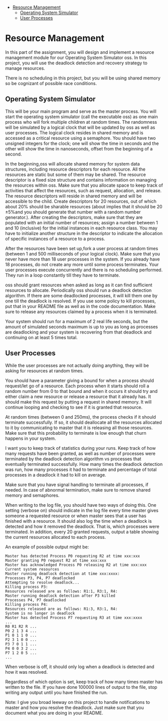* [Resource Management](Proj5_Specs.md#resource-management)
   * [Operating System Simulator](Proj5_Specs.md#operating-system-simulator)
   * [User Processes](Proj5_Specs.md#user-processes)

# Resource Management

In this part of the assignment, you will design and implement a resource management module for our Operating System
Simulator oss. In this project, you will use the deadlock detection and recovery strategy to manage resources.

There is no scheduling in this project, but you will be using shared memory so be cognizant of possible race conditions.

## Operating System Simulator

This will be your main program and serve as the master process. You will start the operating system simulator (call the
executable oss) as one main process who will fork multiple children at random times. The randomness will be simulated
by a logical clock that will be updated by oss as well as user processes. The logical clock resides in shared memory and is
accessed as a critical resource using a semaphore. You should have two unsigned integers for the clock; one will show the time
in seconds and the other will show the time in nanoseconds, offset from the beginning of a second.

In the beginning,oss will allocate shared memory for system data structures, including resource descriptors for each resource.
All the resources are static but some of them may be shared. The resource descriptor is a fixed size structure and contains
information on managing the resources within oss. Make sure that you allocate space to keep track of activities that affect
the resources, such as request, allocation, and release. The resource descriptors will reside in shared memory and will be
accessible to the child. Create descriptors for 20 resources, out of which about 20% should be sharable resources (about implies that it should be 20 ±5%and you should generate that number with a random number generator.). After creating the descriptors, make sure that they are populated with an initial number of resources; assign a number between 1 and 10 (inclusive) for the initial instances in each resource class. You may have to initialize another structure in the descriptor to indicate the allocation of specific instances of a resource to a process.

After the resources have been set up,fork a user process at random times (between 1 and 500 milliseconds of your logical
clock). Make sure that you never have more than 18 user processes in the system. If you already have 18 processes, do not
create any more until some process terminates. Your user processes execute concurrently and there is no scheduling performed.
They run in a loop constantly till they have to terminate.

oss   should grant resources when asked as long as it can find sufficient resources to allocate. Periodically oss should run a
deadlock detection algorithm. If there are some deadlocked processes, it will kill them one by one till the deadlock is resolved.
If you use some policy to kill processes, put that in your README file as well as in the code documentation. Make sure to
release any resources claimed by a process when it is terminated.

Your system should run for a maximum of 2 real life seconds, but the amount of simulated seconds maximum is up to you as
long as processes are deadlocking and your system is recovering from that deadlock and continuing on at least 5 times total.

## User Processes

While the user processes are not actually doing anything, they will be asking for resources at random times.

You should have a parameter giving a bound for when a process should request/let go of a resource. Each process when it starts
should roll a random number from 0 to that bound and when it occurs it should try and either claim a new resource or release
a resource that it already has. It should make this request by putting a request in shared memory. It will continue looping and
checking to see if it is granted that resource.

At random times (between 0 and 250ms), the process checks if it should terminate successfully. If so, it should deallocate all
the resources allocated to it by communicating to master that it is releasing all those resources. Make sure that this probability
to terminate is low enough that churn happens in your system.

I want you to keep track of statistics during your runs. Keep track of how many requests have been granted, as well as number
of processes were terminated by the deadlock detection algorithm vs processes that eventually terminated successfully. How
many times the deadlock detection was run, how many processes it had to terminate and percentage of total processes in a
deadlock it had to kill on average.

Make sure that you have signal handling to terminate all processes, if needed. In case of abnormal termination, make sure to
remove shared memory and semaphores.

When writing to the log file, you should have two ways of doing this. One setting (verbose on) should indicate in the log file
every time master gives someone a requested resource or when master sees that a user has finished with a resource. It should
also log the time when a deadlock is detected and how it removed the deadlock. That is, which processes were terminated. In
addition, every 20 granted requests, output a table showing the current resources allocated to each process.

An example of possible output might be:

```
Master has detected Process P0 requesting R2 at time xxx:xxx
Master granting P0 request R2 at time xxx:xxx
Master has acknowledged Process P0 releasing R2 at time xxx:xxx
Current system resources
Master running deadlock detection at time xxx:xxxx:
Processes P3, P4, P7 deadlocked
Attempting to resolve deadlock...
Killing process P3:
Resources released are as follows: R1:1, R3:1, R4:
Master running deadlock detection after P3 killed
Processes P4, P7 deadlocked
Killing process P4:
Resources released are as follows: R1:3, R3:1, R4:
System is no longer in deadlock
Master has detected Process P7 requesting R3 at time xxx:xxxx
...
R0 R1 R2 R ...
P0 2 1 3 4 ...
P1 0 1 1 0 ...
P2 3 1 0 0 ...
P3 7 0 1 1 ...
P4 0 0 3 2 ...
P7 1 2 0 5 ...
...
```

When verbose is off, it should only log when a deadlock is detected and how it was resolved.

Regardless of which option is set, keep track of how many times master has written to the file. If you have done 100000 lines
of output to the file, stop writing any output until you have finished the run.

Note: I give you broad leeway on this project to handle notifications to master and how you resolve the deadlock. Just make
sure that you document what you are doing in your README.
